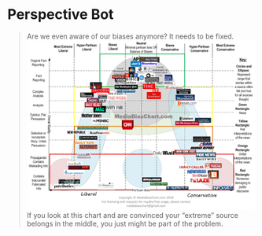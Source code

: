 # Perspective Bot
> Are we even aware of our biases anymore? It needs to be fixed. 
![News Bias](news_bias.jpg)
If you look at this chart and are convinced your “extreme” source belongs in the middle, you just might be part of the problem.
